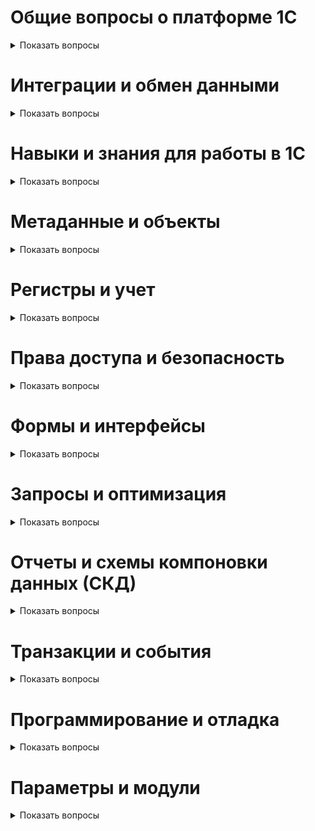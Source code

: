 
# Общие вопросы о платформе 1С

<details>
  <summary>Показать вопросы</summary>

  
  <details>
  <summary>1. Расскажите о вашем опыте работы с платформой 1С.</summary>
  <!-- Ответ -->
</details>

<details>
  <summary>2. Какие версии 1С вы использовали в своей работе?</summary>
  <!-- Ответ -->
</details>

<details>
  <summary>3. Какие типовые конфигурации 1С вы знаете и с какими работали?</summary>
  <!-- Ответ -->
</details>

</details>



# Интеграции и обмен данными

<details>
  <summary>Показать вопросы</summary>

  <details>
    <summary>1. Почему интеграции и обмен данными в 1С становятся все более востребованными?</summary>
    <!-- Ответ -->
  </details>

  <details>
    <summary>2. Какие навыки и знания необходимы для работы с интеграциями и обменом данными в 1С?</summary>
    <!-- Ответ -->
  </details>

  <details>
    <summary>3. Как настроить обмен данными между различными конфигурациями 1С?</summary>
    <!-- Ответ -->
  </details>

  <details>
    <summary>4. Что такое план обмена и как его настроить?</summary>
    <!-- Ответ -->
  </details>

  <details>
    <summary>5. Чем веб-сервис отличается от HTTP-сервиса?</summary>
    <!-- Ответ -->
  </details>

  <details>
    <summary>6. Что нужно сделать для публикации веб-сервиса в 1С?</summary>
    <!-- Ответ -->
  </details>

  <details>
    <summary>7. Как определить, опубликован ли веб-сервис, к которому мы обращаемся программно?</summary>
    <!-- Ответ -->
  </details>

  <details>
    <summary>8. Можно ли через веб-сервис возвращать двоичные данные и как это сделать?</summary>
    <!-- Ответ -->
  </details>

  <details>
    <summary>9. Как использовать JavaScript и HTTP сервисы для создания тонкого клиента и интеграции с 1С?</summary>
    <!-- Ответ -->
  </details>

  <details>
    <summary>10. Какие инструменты и технологии используются для интеграции 1С с внешними системами, такими как веб-сервисы и XDTO пакеты?</summary>
    <!-- Ответ -->
  </details>

  <details>
    <summary>11. Как оптимально писать программный код для интеграции 1С с внешними системами?</summary>
    <!-- Ответ -->
  </details>

  <details>
    <summary>12. Какие настройки и механизмы необходимо учитывать при интеграции 1С с внешними системами через COM соединение?</summary>
    <!-- Ответ -->
  </details>

  <details>
    <summary>13. Как правильно использовать общие модули и их настройки для интеграции 1С с другими системами?</summary>
    <!-- Ответ -->
  </details>

</details>

# Навыки и знания для работы в 1С

<details>
  <summary>Показать вопросы</summary>

  <details>
    <summary>1. Какие минимальные знания и навыки необходимы для успешной работы в 1С?</summary>
    <!-- Ответ -->
  </details>

  <details>
    <summary>2. Почему важно знать основные объекты и оперативный учет в 1С?</summary>
    <!-- Ответ -->
  </details>

  <details>
    <summary>3. Какие курсы и материалы рекомендуются для изучения основных объектов и оперативного учета в 1С?</summary>
    <!-- Ответ -->
  </details>

</details>

# Метаданные и объекты

<details>
  <summary>Показать вопросы</summary>

  <details>
    <summary>1. Объясните, что такое метаданные в 1С и как они используются.</summary>
    <!-- Ответ -->
  </details>

  <details>
    <summary>2. Как создать и настроить новый справочник в 1С?</summary>
    <!-- Ответ -->
  </details>

</details>

# Регистры и учет

<details>
  <summary>Показать вопросы</summary>

  <details>
    <summary>1. Что такое регистры сведений и как они отличаются от регистров накопления?</summary>
    <!-- Ответ -->
  </details>

  <details>
    <summary>2. Настройте регистр накопления для учета остатков товаров на складе.</summary>
    <!-- Ответ -->
  </details>

  <details>
    <summary>3. Какие есть виртуальные таблицы в регистрах накопления?</summary>
    <!-- Ответ -->
  </details>

  <details>
    <summary>4. Как создаются индексы в регистрах накопления в зависимости от измерений? Какие индексы будут использованы в том или ином случае?</summary>
    <!-- Ответ -->
  </details>

  <details>
    <summary>5. Что случится, если создать индекс по третьему измерению (по порядку)? Как пойдет поиск при указании первого и третьего поля в индексе?</summary>
    <!-- Ответ -->
  </details>

  <details>
    <summary>6. Какие блокировки существуют для регистров накопления?</summary>
    <!-- Ответ -->
  </details>

  <details>
    <summary>7. Какие виртуальные таблицы бывают в регистрах сведений?</summary>
    <!-- Ответ -->
  </details>

  <details>
    <summary>8. Могут ли быть таблицы итогов у регистров сведений?</summary>
    <!-- Ответ -->
  </details>

  <details>
    <summary>9. Какие виртуальные таблицы бывают у регистра сведений среза последних?</summary>
    <!-- Ответ -->
  </details>

  <details>
    <summary>10. Какие типы значений можно передавать в параметр "период" для регистра сведений?</summary>
    <!-- Ответ -->
  </details>

  <details>
    <summary>11. Какие виртуальные таблицы бывают у регистра накопления?</summary>
    <!-- Ответ -->
  </details>

  <details>
    <summary>12. Сколько таблиц агрегатов можно создавать для регистра накопления?</summary>
    <!-- Ответ -->
  </details>

  <details>
    <summary>13. Какие типы значений можно передавать в параметр "период" для регистра накопления?</summary>
    <!-- Ответ -->
  </details>

  <details>
    <summary>14. Как ускорить процесс получения данных из регистра накопления, если в большинстве случаев данные получаются в разрезе квартала и контрагента?</summary>
    <!-- Ответ -->
  </details>

  <details>
    <summary>15. Какие виртуальные таблицы бывают у регистра расчета?</summary>
    <!-- Ответ -->
  </details>

  <details>
    <summary>16. Что такое базовый вид расчета?</summary>
    <!-- Ответ -->
  </details>

  <details>
    <summary>17. Что такое вытесняющий вид расчета?</summary>
    <!-- Ответ -->
  </details>

  <details>
    <summary>18. Что такое ведущий вид расчета?</summary>
    <!-- Ответ -->
  </details>

  <details>
    <summary>19. Когда появляются виртуальные таблицы субконто у регистра бухгалтерии?</summary>
    <!-- Ответ -->
  </details>

  <details>
    <summary>20. Как сделать так, чтобы при получении данных из виртуальной таблицы остатки у нас субконто 1 всегда был складом, а субконто 2 — номенклатурой, вне зависимости от счета?</summary>
    <!-- Ответ -->
  </details>

  <details>
    <summary>21. Как сделать так, чтобы по одному из видов субконто не хранились остатки?</summary>
    <!-- Ответ -->
  </details>

  <details>
    <summary>22. Какие виртуальные таблицы бывают у регистра бухгалтерии?</summary>
    <!-- Ответ -->
  </details>

  <details>
    <summary>23. Почему в типовых конфигурациях обычно указывают максимум три субконто?</summary>
    <!-- Ответ -->
  </details>

</details>

# Права доступа и безопасность

<details>
  <summary>Показать вопросы</summary>

  <details>
    <summary>1. Как настроить права доступа в 1С?</summary>
    <!-- Ответ -->
  </details>

</details>

# Формы и интерфейсы

<details>
  <summary>Показать вопросы</summary>

  <details>
    <summary>1. Объясните, что такое управляемые формы и как они отличаются от обычных форм.</summary>
    <!-- Ответ -->
  </details>

  <details>
    <summary>2. Как передать табличную часть между формами (например, из формы выбора в документ)?</summary>
    <!-- Ответ -->
  </details>

  <details>
    <summary>3. Как в зависимости от реквизита открыть разные формы объекта?</summary>
    <!-- Ответ -->
  </details>

  <details>
    <summary>4. Почему обращаться к реквизитам через точку - плохо?</summary>
    <!-- Ответ -->
  </details>

  <details>
    <summary>5. Как определить, есть ли в таблице значений колонка "Ставка НДС"?</summary>
    <!-- Ответ -->
  </details>

  <details>
    <summary>6. Как в модуле формы обратиться к экспортной процедуре, которая находится в модуле данного объекта?</summary>
    <!-- Ответ -->
  </details>

  <details>
    <summary>7. Как установить видимость элемента формы в зависимости от того, является ли объект новым или существующим?</summary>
    <!-- Ответ -->
  </details>

  <details>
    <summary>8. Как заполнить реквизит "Ответственный" только когда документ новый?</summary>
    <!-- Ответ -->
  </details>

  <details>
    <summary>9. Где и как заполнять реквизит "Ответственный" при создании нового документа?</summary>
    <!-- Ответ -->
  </details>

  <details>
    <summary>10. Как заполнить реквизит "Ответственный" текущим пользователем при создании документа?</summary>
    <!-- Ответ -->
  </details>

  <details>
    <summary>11. Как заполнить реквизит "Организация" по умолчанию для данного пользователя?</summary>
    <!-- Ответ -->
  </details>

  <details>
    <summary>12. Где и как проверять заполнение реквизитов "Контрагент" и "Договор" при проведении документа?</summary>
    <!-- Ответ -->
  </details>

</details>

# Запросы и оптимизация

<details>
  <summary>Показать вопросы</summary>

  <details>
    <summary>1. Напишите простой запрос для выборки данных из справочника.</summary>
    <!-- Ответ -->
  </details>

  <details>
    <summary>2. Как оптимизировать производительность запросов в 1С?</summary>
    <!-- Ответ -->
  </details>

  <details>
    <summary>3. Какой метод обхода результата запроса будет более оптимальным: через выборку или выгрузку в таблицу значений, и почему?</summary>
    <!-- Ответ -->
  </details>

  <details>
    <summary>4. Как правильно писать запросы в 1С для оптимизации производительности?</summary>
    <!-- Ответ -->
  </details>

  <details>
    <summary>5. Для чего используется конструкция "Разрешенные" в запросах 1С?</summary>
    <!-- Ответ -->
  </details>

  <details>
    <summary>6. Как наложить отбор по договорам, относящимся к выбранному контрагенту, в отчете с использованием схемы компоновки данных?</summary>
    <!-- Ответ -->
  </details>

  <details>
    <summary>7. Как вывести таблицу значений в отчете с использованием схемы компоновки данных?</summary>
    <!-- Ответ -->
  </details>

  <details>
    <summary>8. Как сделать так, чтобы пользователь мог вводить параметр в отчете, и этот параметр использовался для подписи в отчете?</summary>
    <!-- Ответ -->
  </details>

</details>

# Отчеты и схемы компоновки данных (СКД)

<details>
  <summary>Показать вопросы</summary>

  <details>
    <summary>1. Как создать и настроить отчет в 1С?</summary>
    <!-- Ответ -->
  </details>

  <details>
    <summary>2. Создайте отчет, который показывает продажи по месяцам.</summary>
    <!-- Ответ -->
  </details>

  <details>
    <summary>3. Как использовать свойства компоновки данных для изменения представления поля в отчете?</summary>
    <!-- Ответ -->
  </details>

  <details>
    <summary>4. Как сделать так, чтобы в отчете для поля "Номенклатура" представление было в виде "Наименование (Артикул)"?</summary>
    <!-- Ответ -->
  </details>

  <details>
    <summary>5. Как сделать так, чтобы поле "Адрес" в отчете выглядело как подчиненное поле к "Контрагенту"?</summary>
    <!-- Ответ -->
  </details>

  <details>
    <summary>6. Какие базовые знания о СКД (схемах компоновки данных) необходимы для работы в 1С?</summary>
    <!-- Ответ -->
  </details>

  <details>
    <summary>7. Как знание СКД помогает разработчику создавать более удобные и функциональные отчеты?</summary>
    <!-- Ответ -->
  </details>

</details>

# Транзакции и события

<details>
  <summary>Показать вопросы</summary>

  <details>
    <summary>1. Объясните, что такое транзакции в 1С и как они работают.</summary>
    <!-- Ответ -->
  </details>

  <details>
    <summary>2. Для чего нужны события ОбработкаПроведения, ПриЗаписи, ПередЗаписью, ОбработкаЗаполнения? Какие из них выполняются в транзакции и как это можно посмотреть?</summary>
    <!-- Ответ -->
  </details>

  <details>
    <summary>3. В чем разница между событиями "При создании на сервере" и "При чтении"?</summary>
    <!-- Ответ -->
  </details>

  <details>
    <summary>4. Как создать подписку на события для обработчика событий объекта, например, перед записью или обработку проведения?</summary>
    <!-- Ответ -->
  </details>

  <details>
    <summary>5. Как определить, изменен ли документ или нет, если изменения были внесены и затем отменены перед записью?</summary>
    <!-- Ответ -->
  </details>

  <details>
    <summary>6. Где и как регистрировать изменения в документе при использовании плана обмена?</summary>
    <!-- Ответ -->
  </details>

  <details>
    <summary>7. Почему в типовых конфигурациях часто запрещают авторегистрацию для многих объектов?</summary>
    <!-- Ответ -->
  </details>

  <details>
    <summary>8. Как исключить излишние транзакционные блокировки при работе с планом обмена?</summary>
    <!-- Ответ -->
  </details>

</details>

# Программирование и отладка

<details>
  <summary>Показать вопросы</summary>

  <details>
    <summary>1. Создайте обработку для загрузки данных из Excel в 1С.</summary>
    <!-- Ответ -->
  </details>

  <details>
    <summary>2. Какие методологии разработки вы используете при работе с 1С?</summary>
    <!-- Ответ -->
  </details>

  <details>
    <summary>3. Как вы тестируете свои разработки в 1С?</summary>
    <!-- Ответ -->
  </details>

  <details>
    <summary>4. Как вы документируете свои решения и код?</summary>
    <!-- Ответ -->
  </details>

  <details>
    <summary>5. Как удалить все элементы со значением 4 из массива, содержащего 20 тысяч строк?</summary>
    <!-- Ответ -->
  </details>

  <details>
    <summary>6. Как выгрузить реквизит из источника в приемник, если в источнике на один реквизит больше?</summary>
    <!-- Ответ -->
  </details>

  <details>
    <summary>7. Как считаются итоги в регистрах накопления на дату в середине месяца? Пересчитываются ли они при проведении задним числом?</summary>
    <!-- Ответ -->
  </details>

  <details>
    <summary>8. Как производить отладку программного кода, выполняемого в фоновом задании, если работает сервер 1С:Предприятие?</summary>
    <!-- Ответ -->
  </details>

  <details>
    <summary>9. Какие настройки нужно сделать в конфигурации для включения отладки фоновых заданий?</summary>
    <!-- Ответ -->
  </details>

</details>

# Параметры и модули

<details>
  <summary>Показать вопросы</summary>

  <details>
    <summary>1. Для чего нужна галочка "Сервер" в общих модулях?</summary>
    <!-- Ответ -->
  </details>

  <details>
    <summary>2. Для чего нужна галочка "Клиент" в общих модулях?</summary>
    <!-- Ответ -->
  </details>

  <details>
    <summary>3. Для чего нужна галочка "Внешнее соединение" в общих модулях?</summary>
    <!-- Ответ -->
  </details>

  <details>
    <summary>4. Для чего нужно свойство "Повторное использование возвращаемых значений"?</summary>
    <!-- Ответ -->
  </details>

  <details>
    <summary>5. Как работает система при использовании свойства "Повторное использование возвращаемых значений" на время вызова сервера?</summary>
    <!-- Ответ -->
  </details>

  <details>
    <summary>6. Как работает система при использовании свойства "Повторное использование возвращаемых значений" на время сеанса?</summary>
    <!-- Ответ -->
  </details>

  <details>
    <summary>7. Какие галочки обязательно должны быть проставлены у общего модуля?</summary>
    <!-- Ответ -->
  </details>

  <details>
    <summary>8. Где устанавливаются начальные значения параметров сеанса?</summary>
    <!-- Ответ -->
  </details>

  <details>
    <summary>9. Когда вызывается обработчик события в модуле сеанса?</summary>
    <!-- Ответ -->
